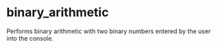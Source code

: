 # binary_arithmetic
Performs binary arithmetic with two binary numbers entered by the user into the console.
